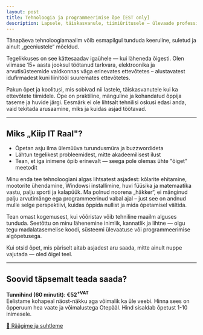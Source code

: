 ```yaml
---
layout: post
title: Tehnoloogia ja programmeerimise õpe [EST only]
description: Lapsele, täiskasvanule, tiimiüritusele – ülevaade professionaalilt
---
```


Tänapäeva tehnoloogiamaailm võib esmapilgul tunduda keeruline, suletud ja ainult „geeniustele“ mõeldud.

Tegelikkuses on see kättesaadav igaühele — kui läheneda õigesti. Olen viimase 15+ aasta jooksul töötanud tarkvara, elektroonika ja arvutisüsteemide valdkonnas väga erinevates ettevõtetes – alustavatest idufirmadest kuni liinitööl suuremates ettevõtetes.

Pakun õpet ja koolitusi, mis sobivad nii lastele, täiskasvanutele kui ka ettevõtete tiimidele. Õpe on praktiline, mänguline ja kohandatud õppija taseme ja huvide järgi. Eesmärk ei ole lihtsalt tehnilisi oskusi edasi anda, vaid tekitada arusaamine, miks ja kuidas asjad töötavad.

---

## Miks „Kiip IT Raal"?

- Õpetan asju ilma ülemüüva turundusmüra ja buzzwordideta  
- Lähtun tegelikest probleemidest, mitte akadeemilisest ilust  
- Tean, et iga inimene õpib erinevalt — seega pole olemas ühte "õiget" meetodit  

Minu enda tee tehnoloogiani algas lihtsatest asjadest: kõlarite ehitamine, mootorite ühendamine, Windowsi installimine, huvi füüsika ja matemaatika vastu, palju sporti ja kalapüük. Ma polnud noorena „häkker“, ei mänginud palju arvutimänge ega programmeerinud vabal ajal – just see on andnud mulle selge perspektiivi, kuidas õppida nullist ja mida õpetamisel vältida.

Tean omast kogemusest, kui võõristav võib tehniline maailm alguses tunduda. Seetõttu on minu lähenemine inimlik, kannatlik ja lihtne — olgu tegu madalatasemelise koodi, süsteemi ülevaatuse või programmeerimise algõpetusega.

Kui otsid õpet, mis päriselt aitab asjadest aru saada, mitte ainult nuppe vajutada — oled õigel teel.

---

## Soovid täpsemalt teada saada?

**Tunnihind (60 minutit)**: **€52<sup>+VAT</sup>**\
Eelistame kohapeal näost-näkku aga võimalik ka üle veebi. Hinna sees on õpperuum hea vaate ja võimalustega Otepääl.
Hind sisaldab õpetust 1-10 inimesele.

[📅 Räägime ja suhtleme](mailto:juku.foobar@icloud.com)

